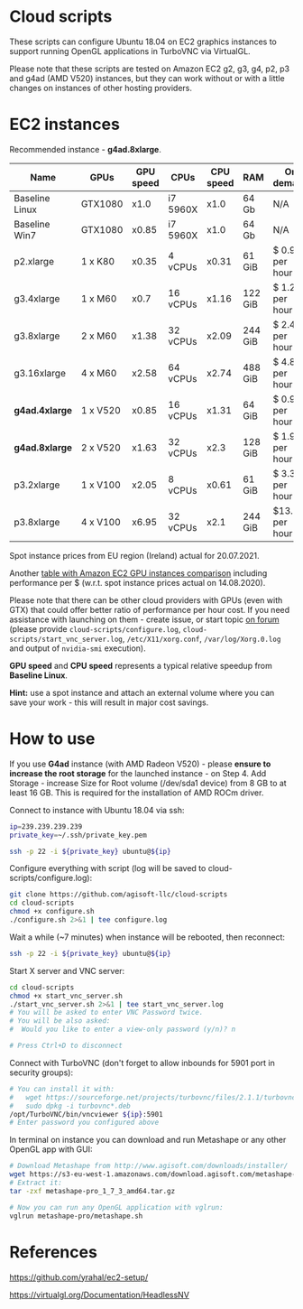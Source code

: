 # Cloud scripts

These scripts can configure Ubuntu 18.04 on EC2 graphics instances to support running OpenGL applications in TurboVNC via VirtualGL.

Please note that these scripts are tested on Amazon EC2 g2, g3, g4, p2, p3 and g4ad (AMD V520) instances, but they can work without or with a little changes on instances of other hosting providers.

# EC2 instances

Recommended instance - **g4ad.8xlarge**.

| Name          | GPUs    | GPU speed | CPUs     | CPU speed | RAM    | On demand       | ~ Spot instance |
| ------------- | ------- | --------- | -------- | --------- | ------ | --------------- | --------------- |
| Baseline Linux| GTX1080 |   x1.0    | i7 5960X | x1.0      | 64 Gb  | N/A             | N/A             |
| Baseline Win7 | GTX1080 |   x0.85   | i7 5960X | x1.0      | 64 Gb  | N/A             | N/A             |
| p2.xlarge     | 1 x K80 |   x0.35   |  4 vCPUs | x0.31     | 61 GiB | $ 0.97 per hour | ~ $0.3 per hour |
| g3.4xlarge    | 1 x M60 |   x0.7    | 16 vCPUs | x1.16     | 122 GiB| $ 1.21 per hour | ~ $0.4 per hour |
| g3.8xlarge    | 2 x M60 |   x1.38   | 32 vCPUs | x2.09     | 244 GiB| $ 2.42 per hour | ~ $0.7 per hour |
| g3.16xlarge   | 4 x M60 |   x2.58   | 64 vCPUs | x2.74     | 488 GiB| $ 4.84 per hour | ~ $1.5 per hour |
|**g4ad.4xlarge**|1 x V520|   x0.85   | 16 vCPUs | x1.31     |  64 GiB| $ 0.96 per hour | ~ $0.3 per hour |
|**g4ad.8xlarge**|2 x V520|   x1.63   | 32 vCPUs | x2.3      | 128 GiB| $ 1.94 per hour | ~ $0.6 per hour |
| p3.2xlarge    | 1 x V100|   x2.05   |  8 vCPUs | x0.61     | 61  GiB| $ 3.3  per hour | ~ $1   per hour |
| p3.8xlarge    | 4 x V100|   x6.95   | 32 vCPUs | x2.1      | 244 GiB| $13.2  per hour | ~ $4   per hour |

Spot instance prices from EU region (Ireland) actual for 20.07.2021.

Another [table with Amazon EC2 GPU instances comparison](https://docs.google.com/spreadsheets/d/1KUIag-1SmjI80BYXLpiruX3NiWCgajR8nGxrSEI5HSM/edit?usp=sharing) including performance per $ (w.r.t. spot instance prices actual on 14.08.2020).

Please note that there can be other cloud providers with GPUs (even with GTX) that could offer better ratio of performance per hour cost.
If you need assistance with launching on them - create issue, or start topic [on forum](http://www.agisoft.com/forum/) (please provide ```cloud-scripts/configure.log```, ```cloud-scripts/start_vnc_server.log```, ```/etc/X11/xorg.conf```, ```/var/log/Xorg.0.log``` and output of ```nvidia-smi``` execution).

**GPU speed** and **CPU speed** represents a typical relative speedup from **Baseline Linux**.

**Hint:** use a spot instance and attach an external volume where you can save your work - this will result in major cost savings.

# How to use

If you use **G4ad** instance (with AMD Radeon V520) - please **ensure to increase the root storage** for the launched instance - on Step 4. Add Storage - increase Size for Root volume (/dev/sda1 device) from 8 GB to at least 16 GB.
This is required for the installation of AMD ROCm driver.

Connect to instance with Ubuntu 18.04 via ssh:

```bash
ip=239.239.239.239
private_key=~/.ssh/private_key.pem

ssh -p 22 -i ${private_key} ubuntu@${ip}
```

Configure everything with script (log will be saved to cloud-scripts/configure.log):

```bash
git clone https://github.com/agisoft-llc/cloud-scripts
cd cloud-scripts
chmod +x configure.sh
./configure.sh 2>&1 | tee configure.log
```

Wait a while (~7 minutes) when instance will be rebooted, then reconnect:

```bash
ssh -p 22 -i ${private_key} ubuntu@${ip}
```

Start X server and VNC server:

```bash
cd cloud-scripts
chmod +x start_vnc_server.sh
./start_vnc_server.sh 2>&1 | tee start_vnc_server.log
# You will be asked to enter VNC Password twice.
# You will be also asked:
#  Would you like to enter a view-only password (y/n)? n

# Press Ctrl+D to disconnect
```

Connect with TurboVNC (don't forget to allow inbounds for 5901 port in security groups):
```bash
# You can install it with:
#   wget https://sourceforge.net/projects/turbovnc/files/2.1.1/turbovnc_2.1.1_amd64.deb/download -O turbovnc_2.1.1_amd64.deb
#   sudo dpkg -i turbovnc*.deb
/opt/TurboVNC/bin/vncviewer ${ip}:5901
# Enter password you configured above
```

In terminal on instance you can download and run Metashape or any other OpenGL app with GUI:
```bash
# Download Metashape from http://www.agisoft.com/downloads/installer/
wget https://s3-eu-west-1.amazonaws.com/download.agisoft.com/metashape-pro_1_7_3_amd64.tar.gz
# Extract it:
tar -zxf metashape-pro_1_7_3_amd64.tar.gz

# Now you can run any OpenGL application with vglrun:
vglrun metashape-pro/metashape.sh
```

# References

https://github.com/yrahal/ec2-setup/

https://virtualgl.org/Documentation/HeadlessNV
